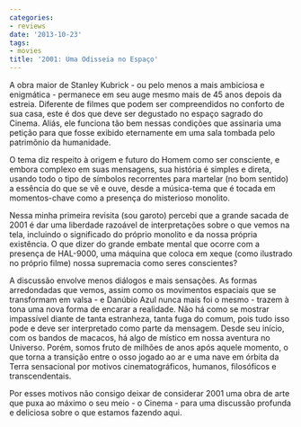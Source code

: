 ```yaml
---
categories:
- reviews
date: '2013-10-23'
tags:
- movies
title: '2001: Uma Odisseia no Espaço'
---
```


A obra maior de Stanley Kubrick - ou pelo menos a mais ambiciosa e enigmática - permanece em seu auge mesmo mais de 45 anos depois da estreia. Diferente de filmes que podem ser compreendidos no conforto de sua casa, este é dos que deve ser degustado no espaço sagrado do Cinema. Aliás, ele funciona tão bem nessas condições que assinaria uma petição para que fosse exibido eternamente em uma sala tombada pelo patrimônio da humanidade.

O tema diz respeito à origem e futuro do Homem como ser consciente, e embora complexo em suas mensagens, sua história é simples e direta, usando todo o tipo de símbolos recorrentes para martelar (no bom sentido) a essência do que se vê e ouve, desde a música-tema que é tocada em momentos-chave como a presença do misterioso monolito.

Nessa minha primeira revisita (sou garoto) percebi que a grande sacada de 2001 é dar uma liberdade razoável de interpretações sobre o que vemos na tela, incluindo o significado do próprio monolito e da nossa própria existência. O que dizer do grande embate mental que ocorre com a presença de HAL-9000, uma máquina que coloca em xeque (como ilustrado no próprio filme) nossa supremacia como seres conscientes?

A discussão envolve menos diálogos e mais sensações. As formas arredondadas que vemos, assim como os movimentos espaciais que se transformam em valsa - e Danúbio Azul nunca mais foi o mesmo - trazem à tona uma nova forma de encarar a realidade. Não há como se mostrar impassível diante de tanta estranheza, tanta fuga do comum, pois tudo isso pode e deve ser interpretado como parte da mensagem. Desde seu início, com os bandos de macacos, há algo de místico em nossa aventura no Universo. Porém, somos fruto de milhões de anos após aquele momento, o que torna a transição entre o osso jogado ao ar e uma nave em órbita da Terra sensacional por motivos cinematográficos, humanos, filosóficos e transcendentais.

Por esses motivos não consigo deixar de considerar 2001 uma obra de arte que puxa ao máximo o seu meio - o Cinema - para uma discussão profunda e deliciosa sobre o que estamos fazendo aqui.